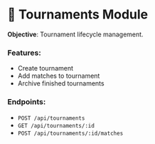 # 🎾 Tournaments Module

**Objective**: Tournament lifecycle management.

### Features:
- Create tournament
- Add matches to tournament
- Archive finished tournaments

### Endpoints:
- `POST /api/tournaments`
- `GET /api/tournaments/:id`
- `POST /api/tournaments/:id/matches`
